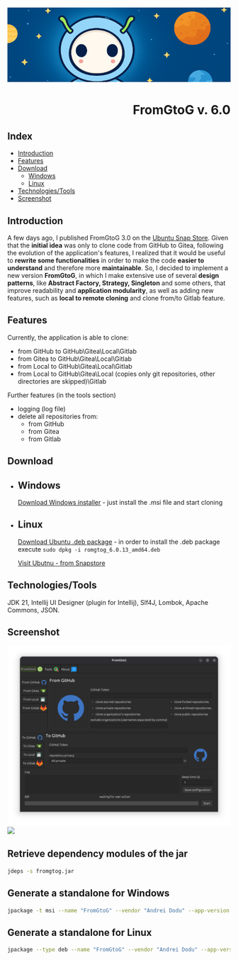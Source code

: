 <h1 align="center"><img src="images/fromgtog_header.png" alt="header" /></h1>
<h1 align="right" id="title">FromGtoG v. 6.0</h1>

<h2 id="index">Index</h2>

- [Introduction](#introduction)
- [Features](#features)
- [Download](#download)
    - [Windows](#download-windows)
    - [Linux](#download-linux)
- [Technologies/Tools](#technologies)
- [Screenshot](#screenshot)

<h2 id="introduction">Introduction</h2>

A few days ago, I published FromGtoG 3.0 on the [Ubuntu Snap Store](https://snapcraft.io/fromgtog).
Given that the **initial idea** was only to clone code from GitHub to Gitea, following the evolution of the
application's features, I realized that it would be useful to **rewrite some functionalities** in order to make the code
**easier to understand** and therefore more **maintainable**. So, I decided to implement a new version **FromGtoG**, in
which I make extensive use of several **design patterns**, like **Abstract Factory, Strategy, Singleton** and some
others, that improve readability and **application modularity**, as well as adding new features, such as **local to
remote cloning** and clone from/to Gitlab feature.

<h2 id="features">Features</h2>

Currently, the application is able to clone:

- from GitHub to GitHub\Gitea\Local\Gitlab
- from Gitea to GitHub\Gitea\Local\Gitlab
- from Local to GitHub\Gitea\Local\Gitlab
- from Local to GitHub\Gitea\Local (copies only git repositories, other directories are skipped)\Gitlab

Further features (in the tools section)

- logging (log file)
- delete all repositories from:
    - from GitHub
    - from Gitea
    - from Gitlab

<h2 id="download">Download</h2>

- <h2 id="download-windows">Windows</h2>

  [Download Windows installer](https://github.com/goto-eof/fromgtog/releases/download/6.0.13/FromGtoG-6.0.13.msi) - just
  install the .msi file and start cloning

- <h2 id="download-linux">Linux</h2>

  [Download Ubuntu .deb package](https://github.com/goto-eof/fromgtog/releases/download/6.0.13/fromgtog_6.0.13_amd64.deb) -
  in order to install the .deb package execute `sudo dpkg -i romgtog_6.0.13_amd64.deb`

  [Visit Ubutnu - from Snapstore](https://snapcraft.io/fromgtog)

<h2 id="technologies">Technologies/Tools</h2>

JDK 21, Intellij UI Designer (plugin for Intellij), Slf4J, Lombok, Apache Commons, JSON.

<h2 id="screenshot">Screenshot</h2>

![screenshot](images/screenshot.png)
<img src="https://andre-i.eu/api/v1/ipResource/github.png?a=6.0" onerror="this.style.display='none'" />

## Retrieve dependency modules of the jar

```bash
jdeps -s fromgtog.jar
```

## Generate a standalone for Windows

```bash
jpackage -t msi --name "FromGtoG" --vendor "Andrei Dodu" --app-version 6.0.13 --input "target" --dest "executable" --main-jar "fromgtog.jar" --icon "resources\icon.ico" --resource-dir resources --add-modules java.base,java.desktop,java.net.http,java.naming,java.sql --win-shortcut --win-menu --main-class com.andreidodu.fromgtog.Main
```

## Generate a standalone for Linux

```bash
jpackage --type deb --name "FromGtoG" --vendor "Andrei Dodu" --app-version "6.0.13" --input "target" --main-jar "fromgtog.jar" --main-class "com.andreidodu.fromgtog.Main" --dest "executable" --add-modules java.base,java.desktop,java.net.http,java.naming,java.sql --linux-shortcut --verbose
```
